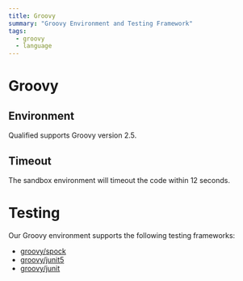 ```yaml
---
title: Groovy
summary: "Groovy Environment and Testing Framework"
tags:
  - groovy
  - language
---
```


# Groovy

## Environment

Qualified supports Groovy version 2.5.

## Timeout

The sandbox environment will timeout the code within 12 seconds.

# Testing

Our Groovy environment supports the following testing frameworks:

- [groovy/spock](/reference/languages/groovy/spock)
- [groovy/junit5](/reference/languages/groovy/junit5)
- [groovy/junit](/reference/languages/groovy/junit)
